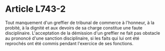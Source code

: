 # Article L743-2

Tout manquement d'un greffier de tribunal de commerce à l'honneur, à la probité, à la dignité et aux devoirs de sa charge constitue une faute disciplinaire.   L'acceptation de la démission d'un greffier ne fait pas obstacle au prononcé d'une sanction disciplinaire, si les faits qui lui ont été reprochés ont été commis pendant l'exercice de ses fonctions.